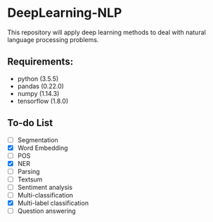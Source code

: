 # DeepLearning-NLP
This repository will apply deep learning methods to deal with natural language processing problems. 

## Requirements:
* python (3.5.5)
* pandas (0.22.0)
* numpy (1.14.3)
* tensorflow (1.8.0)

## To-do List
* [ ] Segmentation
* [x] Word Embedding
* [ ] POS
* [x] NER
* [ ] Parsing
* [ ] Textsum
* [ ] Sentiment analysis
* [ ] Multi-classification
* [x] Multi-label classification
* [ ] Question answering
